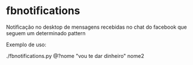 # fbnotifications
Notificação no desktop de mensagens recebidas no chat do facebook que seguem um determinado pattern

Exemplo de uso:

./fbnotifications.py @?nome "vou te dar dinheiro" nome2
